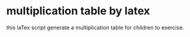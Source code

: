 # multiplication table by latex

this laTex script generate a multiplication table for children to exercise. 
